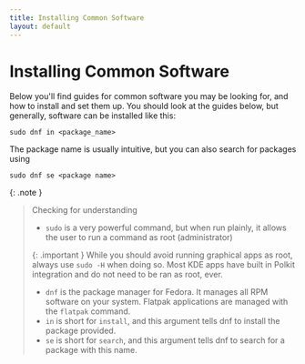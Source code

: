 ```yaml
---
title: Installing Common Software
layout: default
---
```

# Installing Common Software

Below you'll find guides for common software you may be looking for, and how to install and set them up.
You should look at the guides below, but generally, software can be installed like this:
```
sudo dnf in <package_name>
```
The package name is usually intuitive, but you can also search for packages using
```
sudo dnf se <package name>
```

{: .note }
> Checking for understanding
> - `sudo` is a very powerful command, but when run plainly, it allows the user to run a command as root (administrator)
> 
> {: .important }
> While you should avoid running graphical apps as root, always use `sudo -H` when doing so. Most KDE apps have built in Polkit integration and do not need to be ran as root, ever.
> 
> - `dnf` is the package manager for Fedora. It manages all RPM software on your system. Flatpak applications are managed with the `flatpak` command.
> - `in` is short for `install`, and this argument tells dnf to install the package provided.
> - `se` is short for `search`, and this argument tells dnf to search for a package with this name. 
